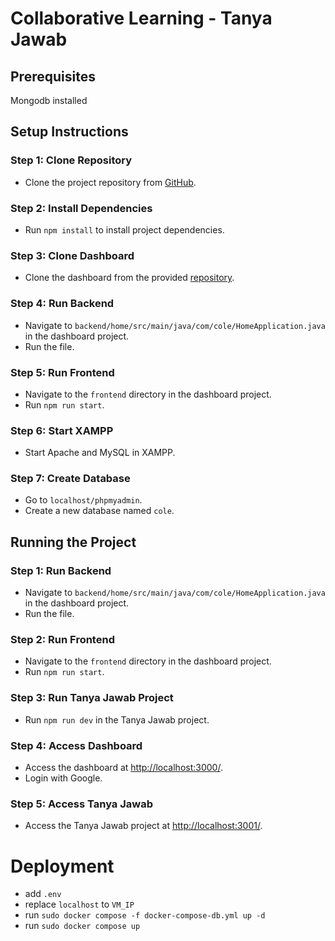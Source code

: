 # Collaborative Learning - Tanya Jawab

## Prerequisites
Mongodb installed

## Setup Instructions

### Step 1: Clone Repository
- Clone the project repository from [GitHub](https://github.com/deo23/proyek3-tanya-jawab).

### Step 2: Install Dependencies
- Run `npm install` to install project dependencies.

### Step 3: Clone Dashboard
- Clone the dashboard from the provided [repository](https://github.com/farizibnu/collaborative-learning).

### Step 4: Run Backend
- Navigate to `backend/home/src/main/java/com/cole/HomeApplication.java` in the dashboard project.
- Run the file.

### Step 5: Run Frontend
- Navigate to the `frontend` directory in the dashboard project.
- Run `npm run start`.

### Step 6: Start XAMPP
- Start Apache and MySQL in XAMPP.

### Step 7: Create Database
- Go to `localhost/phpmyadmin`.
- Create a new database named `cole`.

## Running the Project

### Step 1: Run Backend
- Navigate to `backend/home/src/main/java/com/cole/HomeApplication.java` in the dashboard project.
- Run the file.

### Step 2: Run Frontend
- Navigate to the `frontend` directory in the dashboard project.
- Run `npm run start`.

### Step 3: Run Tanya Jawab Project
- Run `npm run dev` in the Tanya Jawab project.

### Step 4: Access Dashboard
- Access the dashboard at [http://localhost:3000/](http://localhost:3000/).
- Login with Google.

### Step 5: Access Tanya Jawab
- Access the Tanya Jawab project at [http://localhost:3001/](http://localhost:3001/).


# Deployment
+ add ```.env```
+ replace ```localhost``` to ```VM_IP```
+ run ```sudo docker compose -f docker-compose-db.yml up -d```
+ run ```sudo docker compose up```



